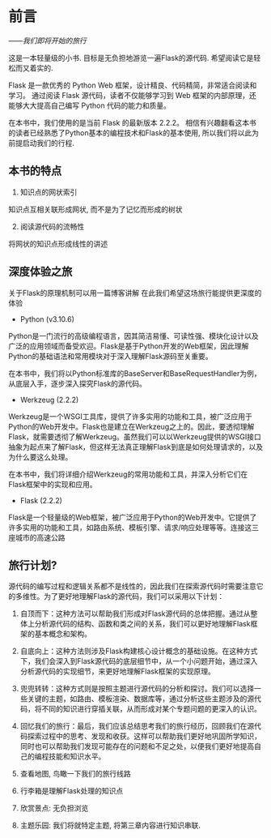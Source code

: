 # 前言

*——我们即将开始的旅行*

这是一本轻量级的小书. 目标是无负担地游览一遍Flask的源代码.
希望阅读它是轻松而又着实的.

Flask 是一款优秀的 Python Web 框架，设计精良、代码精简，非常适合阅读和学习。
通过阅读 Flask 源代码，读者不仅能够学习到 Web 框架的内部原理，还能够大大提高自己编写 Python 代码的能力和质量。

在本书中，我们使用的是当前 Flask 的最新版本 2.2.2。
相信有兴趣翻看这本书的读者已经熟悉了Python基本的编程技术和Flask的基本使用,
所以我们将以此为前提启动我们的行程.

## 本书的特点

1. 知识点的网状索引

知识点互相关联形成网状, 而不是为了记忆而形成的树状

2. 阅读源代码的流畅性

将网状的知识点形成线性的讲述

## 深度体验之旅

关于Flask的原理机制可以用一篇博客讲解
在此我们希望这场旅行能提供更深度的体验

* Python (v3.10.6)

Python是一门流行的高级编程语言，因其简洁易懂、可读性强、模块化设计以及广泛的应用领域而备受欢迎。Flask是基于Python开发的Web框架，因此理解Python的基础语法和常用模块对于深入理解Flask源码至关重要。

在本书中，我们将以Python标准库的BaseServer和BaseRequestHandler为例，从底层入手，逐步深入探究Flask的源代码。

* Werkzeug (2.2.2)

Werkzeug是一个WSGI工具库，提供了许多实用的功能和工具，被广泛应用于Python的Web开发中。Flask也是建立在Werkzeug之上的。因此，要透彻理解Flask，就需要透彻了解Werkzeug。虽然我们可以以Werkzeug提供的WSGI接口抽象为起点来了解Flask，但这样无法真正理解Flask到底是如何处理请求的，以及为什么要这么处理。

在本书中，我们将详细介绍Werkzeug的常用功能和工具，并深入分析它们在Flask框架中的实现和应用。

* Flask (2.2.2)

Flask是一个轻量级的Web框架，被广泛应用于Python的Web开发中。它提供了许多实用的功能和工具，如路由系统、模板引擎、请求/响应处理等等。连接这三座城市的高速公路

## 旅行计划?

源代码的编写过程和逻辑关系都不是线性的，因此我们在探索源代码时需要注意它的多维性。为了更好地理解Flask的源代码，我们可以采用以下计划：

1. 自顶而下：这种方法可以帮助我们形成对Flask源代码的总体把握。通过从整体上分析源代码的结构、函数和类之间的关系，我们可以更好地理解Flask框架的基本概念和架构。

2. 自底向上：这种方法则涉及Flask构建核心设计概念的基础设施。在这种方式下，我们会深入到Flask源代码的底层细节中，从一个小问题开始，通过深入分析源代码的实现细节，来更好地理解Flask框架的实现原理。

3. 兜兜转转：这种方式则是按照主题进行源代码的分析和探讨。我们可以选择一些关键的主题，如路由、模板渲染、数据库等，通过分析这些主题涉及的源代码，将不同的知识进行穿插关联，从而形成对某个专题问题的更深入的认识。

4. 回忆我们的旅行：最后，我们应该总结思考我们的旅行经历，回顾我们在源代码探索过程中的思考、发现和收获。这样可以帮助我们更好地巩固所学知识，同时也可以帮助我们发现可能存在的问题和不足之处，以便我们更好地提高自己的编程技能和知识水平。

1. 查看地图, 鸟瞰一下我们的旅行线路
2. 行李箱是理解Flask处理的知识点
3. 欣赏景点: 无负担浏览
4. 主题乐园: 我们将就特定主题, 将第三章内容进行知识串联.
